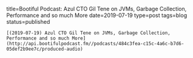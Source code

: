 
title=Bootiful Podcast: Azul CTO Gil Tene on JVMs, Garbage Collection, Performance and so much More
date=2019-07-19
type=post
tags=blog
status=published
~~~~~~
[(2019-07-19) Azul CTO Gil Tene on JVMs, Garbage Collection, Performance and so much More](http://api.bootifulpodcast.fm//podcasts/484c3fea-c15c-4a6c-b7d6-05def2b9ee7c/produced-audio) 
            